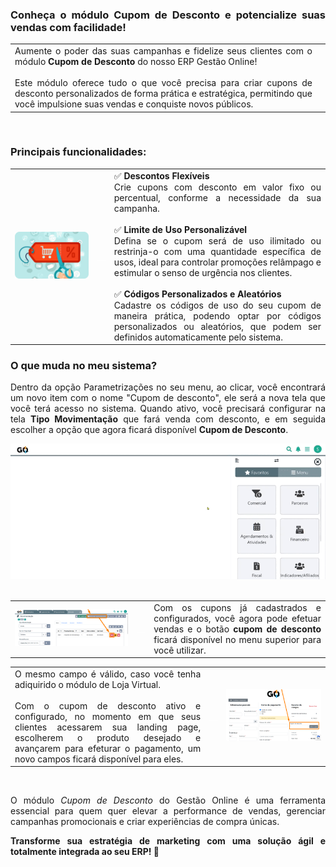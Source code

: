 <div style="text-align: justify"> 

### Conheça o módulo Cupom de Desconto e potencialize suas vendas com facilidade!

| | |
|-|-|
|Aumente o poder das suas campanhas e fidelize seus clientes com o módulo **Cupom de Desconto** do nosso ERP Gestão Online!<br><br>Este módulo oferece tudo o que você precisa para criar cupons de desconto personalizados de forma prática e estratégica, permitindo que você impulsione suas vendas e conquiste novos públicos. ||

<br>

### Principais funcionalidades:

| | | |
|-|-|-|
|<div style="text-align: center"><img src="https://github.com/Gestao-Online/public-docs/blob/879ab25e7489b97b98834a6c778b14ec344cdb7f/erp-v2/marketplace/extensions/br.com.gestao-online.module.cupom-desconto/assets/modulo_cupom_desconto_02.png?raw=true" alt="0" width="600"></div> |<p style="color: white;">__</p>|✅ **Descontos Flexíveis**<br>Crie cupons com desconto em valor fixo ou percentual, conforme a necessidade da sua campanha.<br><br>✅ **Limite de Uso Personalizável**<br>Defina se o cupom será de uso ilimitado ou restrinja-o com uma quantidade específica de usos, ideal para controlar promoções relâmpago e estimular o senso de urgência nos clientes.<br><br>✅ **Códigos Personalizados e Aleatórios**<br>Cadastre os códigos de uso do seu cupom de maneira prática, podendo optar por códigos personalizados ou aleatórios, que podem ser definidos automaticamente pelo sistema. |

### O que muda no meu sistema?

Dentro da opção Parametrizações no seu menu, ao clicar, você encontrará um novo item com o nome "Cupom de desconto", ele será a nova tela que você terá acesso no sistema. Quando ativo, você precisará configurar na tela **Tipo Movimentação** que fará venda com desconto, e em seguida escolher a opção que agora ficará disponível **Cupom de Desconto**.

<div style="text-align: center"><img src="https://github.com/Gestao-Online/public-docs/blob/b69aefa32475b8554119a3a118f8fc721068da88/erp-v2/marketplace/extensions/br.com.gestao-online.module.cupom-desconto/assets/modulo_cupom_desconto_03.gif?raw=true" alt="0" width="800"></div>

<br>

| | | |
|-|-|-|
|![](https://github.com/Gestao-Online/public-docs/blob/574597a75cc212a72e31692be307322dd35d52c7/erp-v2/marketplace/extensions/br.com.gestao-online.module.cupom-desconto/assets/modulo_cupom_desconto_04.png?raw=true) |<p style="color: white;">__</p>|Com os cupons já cadastrados e configurados, você agora pode efetuar vendas e o botão **cupom de desconto** ficará disponível no menu superior para você utilizar.|

| | | |
|-|-|-|
|O mesmo campo é válido, caso você tenha adiquirido o módulo de Loja Virtual. <br><br>Com o cupom de desconto ativo e configurado, no momento em que seus clientes acessarem sua landing page, escolherem o produto desejado e avançarem para efeturar o pagamento, um novo campos ficará disponível para eles. |<p style="color: white;">__</p>|![](https://github.com/Gestao-Online/public-docs/blob/c357565e3079aff1add9eafe366cd27a22f6a6c5/erp-v2/marketplace/extensions/br.com.gestao-online.module.cupom-desconto/assets/modulo_cupom_desconto_03.png?raw=true) |


<br>

O módulo *Cupom de Desconto* do Gestão Online é uma ferramenta essencial para quem quer elevar a performance de vendas, gerenciar campanhas promocionais e criar experiências de compra únicas. 



**Transforme sua estratégia de marketing com uma solução ágil e totalmente integrada ao seu ERP! 🚀**

</div>